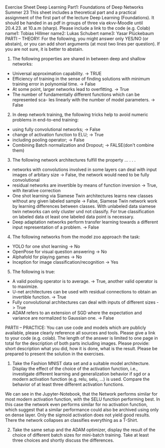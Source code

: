 
Exercise Sheet Deep Learning
Part1: Foundations of Deep Networks
Summer 23
This sheet includes a theoretical part and a practical assignment of the first part of the
lecture Deep Learning (Foundations). It should be handed in as pdf in groups of three via
ekvv-Moodle until 20.4.23. at 10.a.m (sharp). Please include a link to the code (e.g. Colab)
name1: Tobias Hillmer
name2: Lukas Schubert
name3: Yasar Plückebaum
PARTI – THEORY: For the following, you might answer only YES/NO (or abstain),
or you can add short arguments (at most two lines per question). If you are not sure, it is
better to abstain.
1. The following properties are shared in between deep and shallow networks:
- Universal approximation capability. -> TRUE
- Efficiency of training in the sense of finding solutions with minimum training
error in polynomial time. -> False
- At some point, larger networks lead to overfitting. -> True
- The number of fundamentally different functions which can be represented sca-
les linearly with the number of model parameters. -> False


2. In deep network training, the following tricks help to avoid numeric problems in
end-to-end training:
- using fully convolutional networks; -> False
- change of activation function to ELU; -> True
- including pooling operator; -> False
- Combining Batch normalization and Dropout; -> FALSE(don't combine them)



3. The following network architectures fulfill the property ... . . .
- networks with convolutions involved in some layers can deal with input images
of arbitary size -> False, the network would need to be fully convolutional
- residual networks are invertible by means of function inversion -> True, with iterative correction
- One shot learning via Siamese Twin architectures learns new classes without
any given labeled sample -> False, Siamese Twin network work by learning differences between classes. With unlabeled data siamese twin networks can only cluster und not classify. For true classification on labeled data ot least one labeled data point is necessary.
- Deep adaptation networks perform transfer learning towards a different input
representation of a problem. -> False


4. The following networks from the model zoo approach the task:
- YOLO for one shot learning -> No
- OpenPose for visual question answering -> No
- Alphafold for playing games -> No
- Inception for image classification/recognition -> Yes


5. The following is true:
- A valid pooling operator is to average. -> True, another valid operator is to maximize.
- U-net architectures can be used with residual connections to obtain an invertible
function. -> True
- Fully convolutional architectures can deal with inputs of different sizes -> True
- ADAM refers to an extension of SGD where the expectation and variance are
normalized to Gaussian one. -> False


PARTII – PRACTICE: You can use code and models which are publicly available,
please clearly reference all sources and tools. Please give a link to your code (e.g. colab).
The length of the answer is limited to one page in total for the description of both parts
including images. Please provide: short description what you did, how it is done, what is
the result. Please be prepared to present the solution in the exercises.

1. Take the Fashion MNIST data set and a suitable model architecture. Display the
effect of the choice of the activation function, i.e., investigate different learning and
generalization behavior if sgd or a modern activation function (e.g. relu, selu, ...) is
used. Compare the behavior of at least three different activation functions.

We can see in the Jupyter-Notebook, that the Network performs similar for most modern activation function, with the SELU function performing best. In this case the network even performs similar for no activation function, which suggest that a similar performance could also be archived using only on dense layer. Only the sigmoid activation does not yield good results. There the network collapses an classifies everything as a T-Shirt.


2. Take the same setup and the ADAM optimizer, display the result of the choice of
different batch sizes for mini-batch training. Take at least three choices and shortly
discuss the differences.




